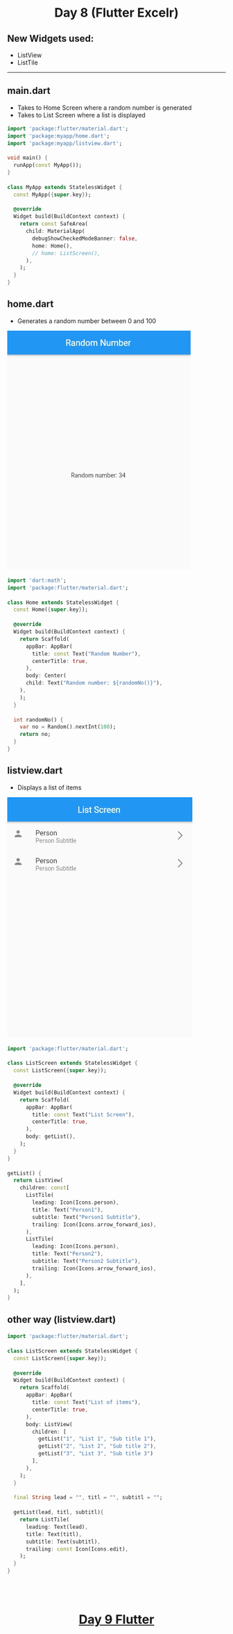 <h1 align="center"> Day 8 (Flutter Excelr)</h1>

## New Widgets used: 

- ListView
- ListTile
---

## main.dart

- Takes to Home Screen where a random number is generated
- Takes to List Screen where a list is displayed

```dart
import 'package:flutter/material.dart';
import 'package:myapp/home.dart';
import 'package:myapp/listview.dart';

void main() {
  runApp(const MyApp());
}

class MyApp extends StatelessWidget {
  const MyApp({super.key});

  @override
  Widget build(BuildContext context) {
    return const SafeArea(
      child: MaterialApp(
        debugShowCheckedModeBanner: false,
        home: Home(),
        // home: ListScreen(),
      ),
    );
  }
}

```

## home.dart

- Generates a random number between 0 and 100

<img src="../Images/day8b.jpg">

```dart
import 'dart:math';
import 'package:flutter/material.dart';

class Home extends StatelessWidget {
  const Home({super.key});

  @override
  Widget build(BuildContext context) {
    return Scaffold(
      appBar: AppBar(
        title: const Text("Random Number"),
        centerTitle: true,
      ),
      body: Center(
      child: Text("Random number: ${randomNo()}"),
    ),
    );
  }

  int randomNo() {
    var no = Random().nextInt(100);
    return no;
  }
}

```

## listview.dart

- Displays a list of items

<img src="../Images/day8a.jpg">

```dart
import 'package:flutter/material.dart';

class ListScreen extends StatelessWidget {
  const ListScreen({super.key});

  @override
  Widget build(BuildContext context) {
    return Scaffold(
      appBar: AppBar(
        title: const Text("List Screen"),
        centerTitle: true,
      ),
      body: getList(),
    );
  }
}

getList() {
  return ListView(
    children: const[
      ListTile(
        leading: Icon(Icons.person),
        title: Text("Person1"),
        subtitle: Text("Person1 Subtitle"),
        trailing: Icon(Icons.arrow_forward_ios),
      ),
      ListTile(
        leading: Icon(Icons.person),
        title: Text("Person2"),
        subtitle: Text("Person2 Subtitle"),
        trailing: Icon(Icons.arrow_forward_ios),
      ),
    ],
  );
}

```
## other way (listview.dart)

```dart
import 'package:flutter/material.dart';

class ListScreen extends StatelessWidget {
  const ListScreen({super.key});

  @override
  Widget build(BuildContext context) {
    return Scaffold(
      appBar: AppBar(
        title: const Text("List of items"),
        centerTitle: true,
      ),
      body: ListView(        
        children: [
          getList("1", "List 1", "Sub title 1"),
          getList("2", "List 2", "Sub title 2"),
          getList("3", "List 3", "Sub title 3")
        ],
      ),
    );
  }

  final String lead = "", titl = "", subtitl = "";

  getList(lead, titl, subtitl){
    return ListTile(
      leading: Text(lead),
      title: Text(titl),
      subtitle: Text(subtitl),
      trailing: const Icon(Icons.edit),
    );
  }
}
```

<br><br>
<h1 align="center"> <a href="/Notes/day9.md">Day 9 Flutter</a></h1>